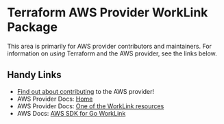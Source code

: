# Terraform AWS Provider WorkLink Package
<!-- markdownlint-disable MD026 -->
This area is primarily for AWS provider contributors and maintainers. For information on _using_ Terraform and the AWS provider, see the links below.


## Handy Links
* [Find out about contributing](../../../docs/contributing) to the AWS provider!
* AWS Provider Docs: [Home](https://registry.terraform.io/providers/hashicorp/aws/latest/docs)
* AWS Provider Docs: [One of the WorkLink resources](https://registry.terraform.io/providers/hashicorp/aws/latest/docs/resources/worklink_fleet)
* AWS Docs: [AWS SDK for Go WorkLink](https://docs.aws.amazon.com/sdk-for-go/api/service/worklink/)
